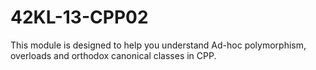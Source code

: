 # 42KL-13-CPP02

This module is designed to help you understand Ad-hoc polymorphism, overloads and orthodox canonical classes in CPP.
